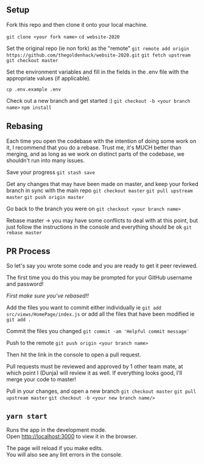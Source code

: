 ## Setup

Fork this repo and then clone it onto your local machine.

`git clone <your fork name>`
`cd website-2020`

Set the original repo (ie non fork) as the "remote"
`git remote add origin https://github.com/thegoldenhack/website-2020.git`
`git fetch upstream`
`git checkout master`

Set the environment variables and fill in the fields in the .env file with the appropriate values (if applicable).

`cp .env.example .env`

Check out a new branch and get started :)
`git checkout -b <your branch name>`
`npm install`

## Rebasing

Each time you open the codebase with the intention of doing some work on it, I recommend that you do a rebase. Trust me, it's MUCH better than merging, and as long as we work on distinct parts of the codebase, we shouldn't run into many issues.

Save your progress
`git stash save`

Get any changes that may have been made on master, and keep your forked branch in sync with the main repo
`git checkout master`
`git pull upstream master`
`git push origin master`

Go back to the branch you were on
`git checkout <your branch name>`

Rebase master -> you may have some conflicts to deal with at this point, but just follow the instructions in the console and everything should be ok
`git rebase master`

## PR Process

So let's say you wrote some code and you are ready to get it peer reviewed.

The first time you do this you may be prompted for your GitHub username and password!

_First make sure you've rebased!!_

Add the files you want to commit either individually
ie `git add src/views/HomePage/index.js`
or add all the files that have been modified
ie `git add .`

Commit the files you changed
`git commit -am 'Helpful commit message'`

Push to the remote
`git push origin <your branch name>`

Then hit the link in the console to open a pull request.

Pull requests must be reviewed and approved by 1 other team mate, at which point I (Dunja) will review it as well. If everything looks good, I'll merge your code to master!

Pull in your changes, and open a new branch
`git checkout master`
`git pull upstream master`
`git checkout -b <your new branch name/>`

## `yarn start`

Runs the app in the development mode.<br />
Open [http://localhost:3000](http://localhost:3000) to view it in the browser.

The page will reload if you make edits.<br />
You will also see any lint errors in the console.
